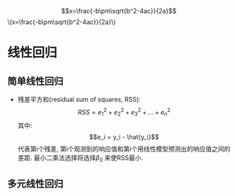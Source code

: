 <script type="text/javascript" src="http://cdn.mathjax.org/mathjax/latest/MathJax.js?config=default"></script>
$$x=\frac{-b\pm\sqrt{b^2-4ac}}{2a}$$
\\(x=\frac{-b\pm\sqrt{b^2-4ac}}{2a}\\)


# 线性回归
## 简单线性回归
 * 残差平方和(residual sum of squares, RSS):   
     $$RSS = e_1^2 + e_2^2 + e_3^2 + ... + e_n^2$$
   其中: 
     $$e_i = y_i - \hat{y_i}$$
   代表第i个残差, 第i个观测到的响应值和第i个用线性模型预测出的响应值之间的差距.
   最小二乘法选择将选择$\beta_0$ 来使RSS最小.


## 多元线性回归
